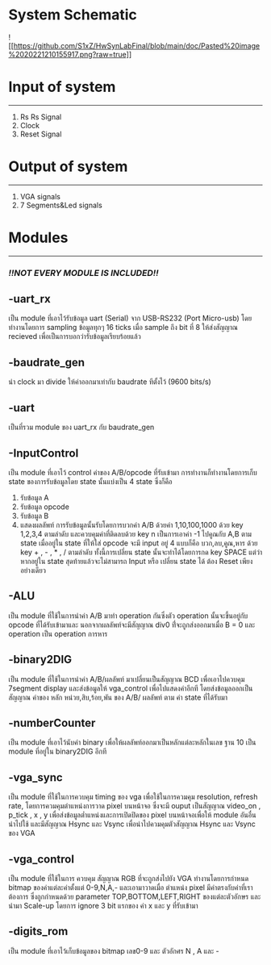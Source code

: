 # System Schematic
![[https://github.com/S1xZ/HwSynLabFinal/blob/main/doc/Pasted%20image%2020221210155917.png?raw=true]]

# Input of system
---
1. Rs Rs Signal
2. Clock
3. Reset Signal

# Output of system
--- 
1. VGA signals
2. 7 Segments&Led signals

# Modules
--- 
### *!!NOT EVERY MODULE IS INCLUDED!!*

## -uart_rx
เป็น module ที่เอาไว้รับข้อมูล uart (Serial) จาก USB-RS232 (Port Micro-usb)
โดยทำงานโดยการ sampling ข้อมูลทุกๆ 16 ticks เมื่อ sample ถึง bit ที่ 8 ให้ส่งสัญญาณ recieved เพื่อเป็นการบอกว่ารับข้อมูลเรียบร้อยแล้ว

## -baudrate_gen
นำ clock มา divide ให้ค่าออกมาเท่ากับ baudrate ทีตั้งไว้ (9600 bits/s)

## -uart
เป็นที่รวม module ของ uart_rx กับ baudrate_gen

## -InputControl
เป็น module ที่เอาไว้ control ค่าของ A/B/opcode ที่รับเข้ามา
การทำงานก็ทำงานโดยการเก็บ state ของการรับข้อมูลโดย state นั้นแบ่งเป็น 4 state ซึ่งก็คือ 
 1. รับข้อมูล A
 2. รับข้อมูล opcode
 3. รับข้อมูล B
 4. แสดงผลลัพท์
การรับข้อมูลนั้นรับโดยการบวกค่า A/B ด้วยค่า 1,10,100,1000 ด้วย key 1,2,3,4 ตามลำดับ และควบคุมค่าที่ติดลบด้วย key n เป็นการเอาค่า -1 ไปคูณกับ A,B ตาม state เมื่ออยู่ใน state ที่ให้ใส่ opcode จะมี input อยู่ 4 แบบก็คือ บวก,ลบ,คูณ,หาร ด้วย key + , - , \* , / ตามลำดับ ทั้งนี้การเปลี่ยน state นั้นจะทำได้โดยการกด key SPACE แต่ว่าหากอยู่ใน state สุดท้ายแล้วจะไม่สามารถ Input หรือ เปลี่ยน state ได้ ต้อง Reset เพียงอย่างเดียว

## -ALU
เป็น module ที่ใช้ในการนำค่า A/B มาทำ operation กันซึ่งตัว operation นั้นจะขึ้นอยู่กับ opcode ที่ได้รับเข้ามาและ นอกจากผลลัพท์จะมีสัญญาณ div0 ที่่จะถูกส่งออกมาเมื่อ B = 0 และ operation เป็น operation การหาร

## -binary2DIG
เป็น module ที่ใช้ในการนำค่า A/B/ผลลัพท์ มาเปลี่ยนเป็นสัญญาณ BCD เพื่อเอาไปควบคุม 7segment display และส่งข้อมูลให้ vga_control เพื่อไปแสดงค่าอีกที โดยส่งข้อมูลออกเป็นสัญญาณ ค่าของ หลัก หน่วย,สิบ,ร้อย,พัน ของ A/B/ ผลลัพท์ ตาม ค่า state ที่ได้รับมา

## -numberCounter
เป็น module ที่เอาไว้นับค่า binary เพื่อให้ผลลัพท์ออกมาเป็นหลักแต่ละหลักในเลข ฐาน 10 เป็น module ที่อยู่ใน binary2DIG อีกที

## -vga_sync
เป็น module ที่ใช้ในการควบคุม timing ของ vga เพื่อใช้ในการควมคุม resolution, refresh rate, โดยการควมคุมตำแหน่งการวาด pixel บนหน้าจอ ซึ่งจะมี ouput เป็นสัญญาณ video_on , p_tick , x , y เพื่อส่งข้อมูลต่ำแหน่งและการเปิดปิดของ pixel บนหน้าจอเพื่อให้ module อันอื่นนำไปใช้ และมีสัญญาณ Hsync และ Vsync เพื่อนำไปควมคุมตัวสัญญาณ Hsync และ Vsync ของ VGA 

## -vga_control
เป็น module ที่ใช้ในการ ควบคุม สัญญาณ RGB ที่จะถูกส่งไปยัง VGA ทำงานโดยการกำหนด bitmap ของค่าแต่ละค่าตั้งแต่ 0-9,N,A,- และเอามาวาดเมื่อ ตำแหน่ง pixel มีค่าตรงกับค่าที่เราต้องการ ซึ่งถูกกำหนดด้วย parameter TOP,BOTTOM,LEFT,RIGHT ของแต่ละตัวอักษร และนำมา Scale-up โดยการ ignore 3 bit แรกของ ค่า x และ y ที่รับเข้ามา

## -digits_rom
เป็น module ที่เอาไว้เก็บข้อมูลของ bitmap เลข0-9 และ ตัวอักศร N , A และ -
